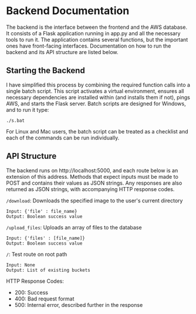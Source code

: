# Backend Documentation

The backend is the interface between the frontend and the AWS database. It consists of a Flask application running in app.py and all the necessary tools to run it. The application contains several functions, but the important ones have front-facing interfaces. Documentation on how to run the backend and its API structure are listed below.

## Starting the Backend
I have simplified this process by combining the required function calls into a single batch script. This script activates a virtual environment, ensures all necessary dependencies are installed within (and installs them if not), pings AWS, and starts the Flask server. Batch scripts are designed for Windows, and to run it type:
```
./s.bat
```
For Linux and Mac users, the batch script can be treated as a checklist and each of the commands can be run individually.

## API Structure
The backend runs on http://localhost:5000, and each route below is an extension of this address. Methods that expect inputs must be made to POST and contains their values as JSON strings. Any responses are also returned as JSON strings, with accompanying HTTP response codes.

`/download`: Downloads the specified image to the user's current directory

    Input: {'file' : file_name}
    Output: Boolean success value

`/upload_files`: Uploads an array of files to the database

    Input: {'files' : [file_name]}
    Output: Boolean success value

`/`: Test route on root path

    Input: None
    Output: List of existing buckets

HTTP Response Codes:
* 200: Success
* 400: Bad request format
* 500: Internal error, described further in the response